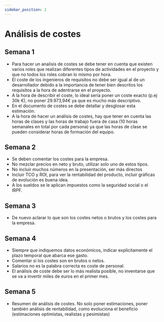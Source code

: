 ```yaml
---
sidebar_position: 2
---
```


# Análisis de costes
## Semana 1
- Para hacer un analisis de costes se debe tener en cuenta que existen varios roles que realizan diferentes tipos de actividades en el proyecto y que no todos los roles cobran lo mismo por hora.
- El coste de los ingenieros de requisitos no debe ser igual al de un desarrollador debido a la importancia de tener bien descritos los requisitos a la hora de adentrarse en el proyecto.
- A la hora de describir el coste, lo ideal sería poner un coste exacto (p.ej 30k €), no poner 29.973,94€ ya que es mucho más descriptivo. 
- En el documento de costes se debe detallar y desglosar esta estimación.
- A la hora de hacer un análisis de costes, hay que tener en cuenta las horas de clases y las horas de trabajo fuera de casa (10 horas semanales en total por cada persona) ya que las horas de clase se pueden considerar horas de formación del equipo.

## Semana 2
- Se deben comentar los costes para la empresa.
- No mezclar precios en neto y bruto, utilizar solo uno de estos tipos.
- No incluir muchos números en la presentación, ser más directos 
- Incluir TCO y ROI, para ver la rentabilidad del producto, incluir gráficas de evolución es buena idea.
- A los sueldos se le aplican impuestos como la seguridad social o el IRPF.

## Semana 3
- De nuevo aclarar lo que son los costes netos o brutos y los costes para la empresa.

## Semana 4
- Siempre que indiquemos datos económicos, indicar explícitamente el plazo temporal que abarca ese gasto.
- Comentar si los costes son en brutos o netos.
- Salarios no es la palabra correcta es coste de personal.
- El análisis de coste debe ser lo más realista posible, no inventarse que se va a invertir miles de euros en el primer mes.

## Semana 5
- Resumen de análisis de costes. No solo poner estimaciones, poner también análisis de rentabilidad, como evoluciona el beneficio (estimaciones optimistas, realistas y pesimistas)
